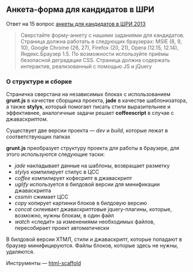 ## Анкета-форма для кандидатов в ШРИ

Ответ на 15 вопрос [анкеты для кандидатов в ШРИ 2013](http://company.yandex.ru/job/vacancies/shri_2013.xml)

> Сверстайте форму-анкету с нашими заданиями для кандидатов. Страница должна работать в следующих браузерах: MSIE (8, 9, 10), Google Chrome (26, 27), Firefox (20, 21), Opera (12.15, 12.14), Яндекс.Браузер 1.5. По возможности используйте приёмы безопасной деградации CSS. Страница должна содержать интерактив, реализованный с помощью JS и jQuery

### О структуре и сборке

Страничка сверстана на независимых блоках с использованием **grunt.js** в качестве сборщика проекта, **jade** в качестве шаблонизатора, а также **stylys**, который помогает писать стили выразительнее и эффективнее, аналогичные задачи решает **coffeescript** в случае с джаваскриптом.

Существует две версии проекта — *dev* и *build*, которые лежат в соответствующих папках

**grunt.js** преобразует структуру проекта для работы в браузере, для этого используются следующие таски:

* *jade* накладывает данные на шаблоны, возвращает разметку
* *stylys* компилирует стилус в ЦСС
* *coffee* компилирует кофесрипт в джаваскрипт
* *uglify* используется в билдовой версии для минификации джаваскрипта
* *cssmin* сжимает ЦСС
* *copy* копирует картинки блоков в билдовую версию
* *concat* склеивает джаваскриптовые jquery-плагины, которые, возможно, нужны блокам, в один файл
* *watch* «следит» за изменениями необходимых файлов, пересобирает проект автоматически

В билдовой версии ХТМЛ, стили и джаваскрипт, которые попадают в браузер минифицируются. Файлы блоков, которые здесь не нужны, удаляются.

Инструменты — [html-scaffold](https://github.com/oleggromov/html-scaffold)
